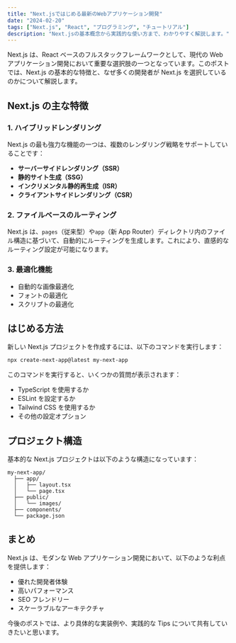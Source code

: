 ```yaml
---
title: "Next.jsではじめる最新のWebアプリケーション開発"
date: "2024-02-20"
tags: ["Next.js", "React", "プログラミング", "チュートリアル"]
description: "Next.jsの基本概念から実践的な使い方まで、わかりやすく解説します。"
---
```


Next.js は、React ベースのフルスタックフレームワークとして、現代の Web アプリケーション開発において重要な選択肢の一つとなっています。このポストでは、Next.js の基本的な特徴と、なぜ多くの開発者が Next.js を選択しているのかについて解説します。

## Next.js の主な特徴

### 1. ハイブリッドレンダリング

Next.js の最も強力な機能の一つは、複数のレンダリング戦略をサポートしていることです：

- **サーバーサイドレンダリング（SSR）**
- **静的サイト生成（SSG）**
- **インクリメンタル静的再生成（ISR）**
- **クライアントサイドレンダリング（CSR）**

### 2. ファイルベースのルーティング

Next.js は、`pages`（従来型）や`app`（新 App Router）ディレクトリ内のファイル構造に基づいて、自動的にルーティングを生成します。これにより、直感的なルーティング設定が可能になります。

### 3. 最適化機能

- 自動的な画像最適化
- フォントの最適化
- スクリプトの最適化

## はじめる方法

新しい Next.js プロジェクトを作成するには、以下のコマンドを実行します：

```bash
npx create-next-app@latest my-next-app
```

このコマンドを実行すると、いくつかの質問が表示されます：

- TypeScript を使用するか
- ESLint を設定するか
- Tailwind CSS を使用するか
- その他の設定オプション

## プロジェクト構造

基本的な Next.js プロジェクトは以下のような構造になっています：

```
my-next-app/
  ├── app/
  │   ├── layout.tsx
  │   └── page.tsx
  ├── public/
  │   └── images/
  ├── components/
  └── package.json
```

## まとめ

Next.js は、モダンな Web アプリケーション開発において、以下のような利点を提供します：

- 優れた開発者体験
- 高いパフォーマンス
- SEO フレンドリー
- スケーラブルなアーキテクチャ

今後のポストでは、より具体的な実装例や、実践的な Tips について共有していきたいと思います。
